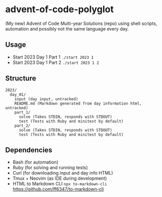 # advent-of-code-polyglot

(My new) Advent of Code Multi-year Solutions (repo) using shell scripts,
automation and possibly not the same language every day.

## Usage

- Start 2023 Day 1 Part 1 `./start 2023 1`
- Start 2023 Day 1 Part 2 `./start 2023 1 2`

## Structure

```
2023/
  day_01/
    input (day input, untracked)
    README.md (Markdown generated from day information html, untracked)
    part_1/
      solve (Takes STDIN, responds with STDOUT)
      test (Tests with Ruby and minitest by default)
    part_2/
      solve (Takes STDIN, responds with STDOUT)
      test (Tests with Ruby and minitest by default)
```

## Dependencies

- Bash (for automation)
- Ruby (for solving and running tests)
- Curl (for downloading input and day info HTML)
- Tmux + Neovim (as IDE during development)
- HTML to Markdown CLI `npx to-markdown-cli` https://github.com/ff6347/to-markdown-cli
